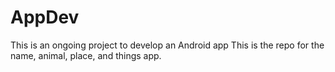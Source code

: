 # AppDev
This is an ongoing project to develop an Android app 
This is the repo for the name, animal, place, and things app. 
